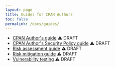 ```yaml
---
layout: page
title: Guides for CPAN Authors
toc: false
permalink: /docs/guides/
---
```


* [CPAN Author's guide](cpan-author-guide.md) ⚠️  DRAFT
* [CPAN Author's Security Policy guide](security-policy-for-authors.md) ⚠️  DRAFT
* [Risk assessment guide](risk-assessment-guide.md) ⚠️  DRAFT
* [Risk mitigation guide](risk-mitigation-guide.md) ⚠️  DRAFT
* [Vulnerability testing](vulnerability-test.md) ⚠️  DRAFT
